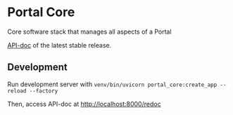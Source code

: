 # Portal Core

Core software stack that manages all aspects of a Portal

[API-doc](https://ptl.gitlab.io/portal_core/) of the latest stable release.

## Development

Run development server with `venv/bin/uvicorn portal_core:create_app --reload --factory`

Then, access API-doc at [http://localhost:8000/redoc](http://localhost:8000/redoc)
